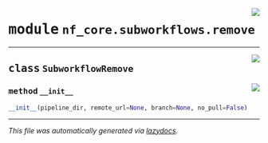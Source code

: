 <!-- markdownlint-disable -->

<a href="../../nf_core/subworkflows/remove.py#L0"><img align="right" style="float:right;" src="https://img.shields.io/badge/-source-cccccc?style=flat-square"></a>

# <kbd>module</kbd> `nf_core.subworkflows.remove`






---

<a href="../../nf_core/subworkflows/remove.py#L8"><img align="right" style="float:right;" src="https://img.shields.io/badge/-source-cccccc?style=flat-square"></a>

## <kbd>class</kbd> `SubworkflowRemove`




<a href="../../nf_core/subworkflows/remove.py#L9"><img align="right" style="float:right;" src="https://img.shields.io/badge/-source-cccccc?style=flat-square"></a>

### <kbd>method</kbd> `__init__`

```python
__init__(pipeline_dir, remote_url=None, branch=None, no_pull=False)
```











---

_This file was automatically generated via [lazydocs](https://github.com/ml-tooling/lazydocs)._
